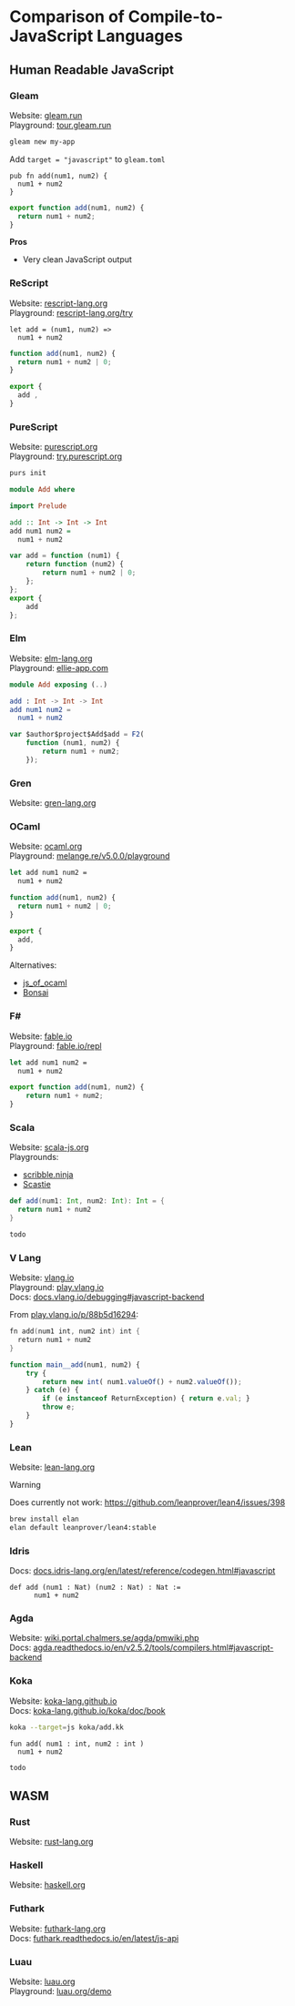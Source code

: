 # Comparison of Compile-to-JavaScript Languages

## Human Readable JavaScript

### Gleam

Website: [gleam.run](https://gleam.run) \
Playground: [tour.gleam.run](https://tour.gleam.run)

```sh
gleam new my-app
```

Add `target = "javascript"` to `gleam.toml`

```gleam
pub fn add(num1, num2) {
  num1 + num2
}
```

```js
export function add(num1, num2) {
  return num1 + num2;
}
```


**Pros**

- Very clean JavaScript output


### ReScript

Website: [rescript-lang.org](https://rescript-lang.org) \
Playground: [rescript-lang.org/try](https://rescript-lang.org/try)

```rescript
let add = (num1, num2) =>
  num1 + num2
```

```js
function add(num1, num2) {
  return num1 + num2 | 0;
}

export {
  add ,
}
```


### PureScript

Website: [purescript.org](https://purescript.org) \
Playground: [try.purescript.org](https://try.purescript.org)

```sh
purs init
```

```purs
module Add where

import Prelude

add :: Int -> Int -> Int
add num1 num2 =
  num1 + num2
```

```js
var add = function (num1) {
    return function (num2) {
        return num1 + num2 | 0;
    };
};
export {
    add
};
```


### Elm

Website: [elm-lang.org](https://elm-lang.org) \
Playground: [ellie-app.com](https://ellie-app.com)

```elm
module Add exposing (..)

add : Int -> Int -> Int
add num1 num2 =
  num1 + num2
```

```js
var $author$project$Add$add = F2(
	function (num1, num2) {
		return num1 + num2;
	});
```


### Gren

Website: [gren-lang.org](https://gren-lang.org)


### OCaml

Website: [ocaml.org](https://ocaml.org) \
Playground: [melange.re/v5.0.0/playground](https://melange.re/v5.0.0/playground)

```ocaml
let add num1 num2 =
  num1 + num2
```

```js
function add(num1, num2) {
  return num1 + num2 | 0;
}

export {
  add,
}
```

Alternatives:
- [js_of_ocaml](https://github.com/ocsigen/js_of_ocaml)
- [Bonsai](https://opensource.janestreet.com/bonsai/)


### F#

Website: [fable.io](https://fable.io) \
Playground: [fable.io/repl](https://fable.io/repl)

```fsharp
let add num1 num2 =
  num1 + num2
```

```js
export function add(num1, num2) {
    return num1 + num2;
}
```


### Scala

Website: [scala-js.org](https://www.scala-js.org) \
Playgrounds:
  - [scribble.ninja](https://scribble.ninja)
  - [Scastie](https://scastie.scala-lang.org)

```scala
def add(num1: Int, num2: Int): Int = {
  return num1 + num2
}
```

```js
todo
```


### V Lang

Website: [vlang.io](https://vlang.io) \
Playground: [play.vlang.io](https://play.vlang.io) \
Docs: [docs.vlang.io/debugging#javascript-backend](
  https://docs.vlang.io/debugging.html#javascript-backend)

From [play.vlang.io/p/88b5d16294](https://play.vlang.io/p/88b5d16294):
```v
fn add(num1 int, num2 int) int {
  return num1 + num2
}
```

```js
function main__add(num1, num2) {
	try {
		return new int( num1.valueOf() + num2.valueOf());
	} catch (e) {
		if (e instanceof ReturnException) { return e.val; }
		throw e;
	}
}
```


### Lean

Website: [lean-lang.org](https://lean-lang.org)

> [!WARNING]
> Does currently not work:
> https://github.com/leanprover/lean4/issues/398


```sh
brew install elan
elan default leanprover/lean4:stable
```


### Idris

Docs: [docs.idris-lang.org/en/latest/reference/codegen.html#javascript](
  https://docs.idris-lang.org/en/latest/reference/codegen.html#javascript)

```lean
def add (num1 : Nat) (num2 : Nat) : Nat :=
      num1 + num2
```


### Agda

Website: [wiki.portal.chalmers.se/agda/pmwiki.php](https://wiki.portal.chalmers.se/agda/pmwiki.php) \
Docs: [agda.readthedocs.io/en/v2.5.2/tools/compilers.html#javascript-backend](
  https://agda.readthedocs.io/en/v2.5.2/tools/compilers.html#javascript-backend)


### Koka

Website: [koka-lang.github.io](https://koka-lang.github.io) \
Docs: [koka-lang.github.io/koka/doc/book](https://koka-lang.github.io/koka/doc/book.html)

```sh
koka --target=js koka/add.kk
```

```kk
fun add( num1 : int, num2 : int )
  num1 + num2
```

```js
todo
```


## WASM

### Rust

Website: [rust-lang.org](https://www.rust-lang.org)


### Haskell

Website: [haskell.org](https://www.haskell.org)


### Futhark

Website: [futhark-lang.org](https://futhark-lang.org) \
Docs: [futhark.readthedocs.io/en/latest/js-api](
  https://futhark.readthedocs.io/en/latest/js-api.html)


### Luau

Website: [luau.org](https://luau.org) \
Playground: [luau.org/demo](https://luau.org/demo)

